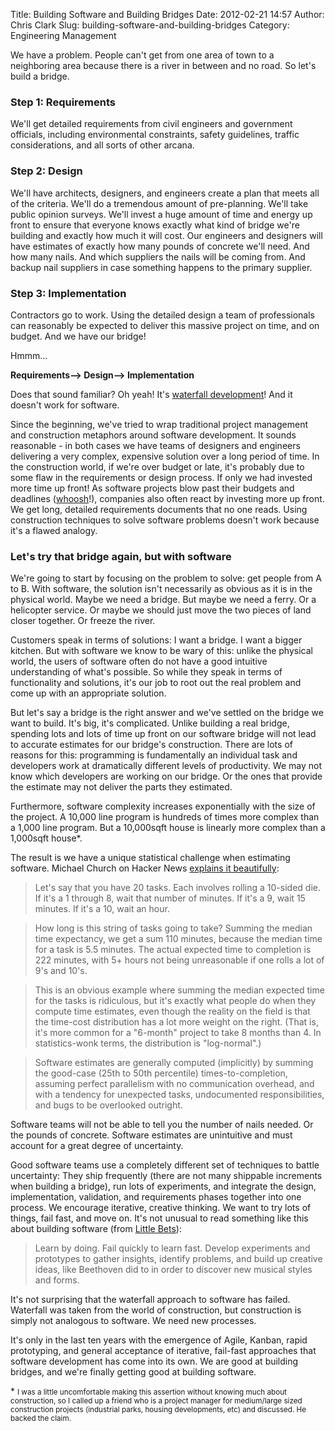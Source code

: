 Title: Building Software and Building Bridges
Date: 2012-02-21 14:57
Author: Chris Clark
Slug: building-software-and-building-bridges
Category: Engineering Management

We have a problem. People can't get from one area of town to a
neighboring area because there is a river in between and no road. So
let's build a bridge. 
 
### Step 1: Requirements

We'll get detailed requirements from civil engineers and government
officials, including environmental constraints, safety guidelines,
traffic considerations, and all sorts of other arcana. 
 
### Step 2: Design

We'll have architects, designers, and engineers create a plan that meets
all of the criteria. We'll do a tremendous amount of pre-planning. We'll
take public opinion surveys. We'll invest a huge amount of time and
energy up front to ensure that everyone knows exactly what kind of
bridge we're building and exactly how much it will cost. Our engineers
and designers will have estimates of exactly how many pounds of concrete
we'll need. And how many nails. And which suppliers the nails will be
coming from. And backup nail suppliers in case something happens to the
primary supplier. 
 
### Step 3: Implementation

Contractors go to work. Using the detailed design a team of
professionals can reasonably be expected to deliver this massive project
on time, and on budget. And we have our bridge! 

Hmmm... 
 
**Requirements--&gt; Design--&gt; Implementation**
 
Does that sound familiar? Oh yeah! It's [waterfall
development](http://en.wikipedia.org/wiki/Waterfall_model)! And it
doesn't work for software. 
 
Since the beginning, we've tried to wrap traditional project management
and construction metaphors around software development. It sounds
reasonable - in both cases we have teams of designers and engineers
delivering a very complex, expensive solution over a long period of
time. In the construction world, if we're over budget or late, it's
probably due to some flaw in the requirements or design process. If only
we had invested more time up front! As software projects blow past their
budgets and deadlines
([whoosh](http://www.quotationspage.com/quote/723.html)!), companies
also often react by investing more up front. We get long, detailed
requirements documents that no one reads. Using construction techniques
to solve software problems doesn't work because it's a flawed analogy. 
 
### Let's try that bridge again, but with software
 
We're going to start by focusing on the problem to solve: get people
from A to B. With software, the solution isn't necessarily as obvious as
it is in the physical world. Maybe we need a bridge. But maybe we need a
ferry. Or a helicopter service. Or maybe we should just move the two
pieces of land closer together. Or freeze the river. 
 
Customers speak in terms of solutions: I want a bridge. I want a bigger
kitchen. But with software we know to be wary of this: unlike the
physical world, the users of software often do not have a good intuitive
understanding of what's possible. So while they speak in terms of
functionality and solutions, it's our job to root out the real problem
and come up with an appropriate solution. 
 
But let's say a bridge is the right answer and we've settled on the
bridge we want to build. It's big, it's complicated. Unlike building a
real bridge, spending lots and lots of time up front on our software
bridge will not lead to accurate estimates for our bridge's
construction. There are lots of reasons for this: programming is
fundamentally an individual task and developers work at dramatically
different levels of productivity. We may not know which developers are
working on our bridge. Or the ones that provide the estimate may not
deliver the parts they estimated. 
 
Furthermore, software complexity increases exponentially with the size
of the project. A 10,000 line program is hundreds of times more complex
than a 1,000 line program. But a 10,000sqft house is linearly more
complex than a 1,000sqft house\*. 
 
The result is we have a unique statistical challenge when estimating
software. Michael Church on Hacker News [explains it
beautifully](http://news.ycombinator.com/item?id=3522910): 

> Let's say that you have 20 tasks. Each involves rolling a 10-sided
> die. If it's a 1 through 8, wait that number of minutes. If it's a 9,
> wait 15 minutes. If it's a 10, wait an hour.

> How long is this string of tasks going to take? Summing the median
> time expectancy, we get a sum 110 minutes, because the median time for
> a task is 5.5 minutes. The actual expected time to completion is 222
> minutes, with 5+ hours not being unreasonable if one rolls a lot of
> 9's and 10's.

> This is an obvious example where summing the median expected time for
> the tasks is ridiculous, but it's exactly what people do when they
> compute time estimates, even though the reality on the field is that
> the time-cost distribution has a lot more weight on the right. (That
> is, it's more common for a "6-month" project to take 8 months than 4.
> In statistics-wonk terms, the distribution is "log-normal".)

> Software estimates are generally computed (implicitly) by summing the
> good-case (25th to 50th percentile) times-to-completion, assuming
> perfect parallelism with no communication overhead, and with a
> tendency for unexpected tasks, undocumented responsibilities, and bugs
> to be overlooked outright.

Software teams will not be able to tell you the number of nails needed.
Or the pounds of concrete. Software estimates are unintuitive and must
account for a great degree of uncertainty. 

Good software teams use a completely different set of techniques to
battle uncertainty: They ship frequently (there are not many shippable
increments when building a bridge), run lots of experiments, and
integrate the design, implementation, validation, and requirements
phases together into one process. We encourage iterative, creative
thinking. We want to try lots of things, fail fast, and move on. It's
not unusual to read something like this about building software (from
[Little
Bets](http://www.amazon.com/Little-Bets-Breakthrough-Emerge-Discoveries/dp/1439170428)): 

> Learn by doing. Fail quickly to learn fast. Develop experiments and
> prototypes to gather insights, identify problems, and build up
> creative ideas, like Beethoven did to in order to discover new musical
> styles and forms.

It's not surprising that the waterfall approach to software has failed.
Waterfall was taken from the world of construction, but construction is
simply not analogous to software. We need new processes. 

It's only in the last ten years with the emergence of Agile, Kanban,
rapid prototyping, and general acceptance of iterative, fail-fast
approaches that software development has come into its own. We are good
at building bridges, and we're finally getting good at building
software. 

\* <small>I was a little uncomfortable
making this assertion without knowing much about construction, so I
called up a friend who is a project manager for medium/large sized
construction projects (industrial parks, housing developments, etc) and
discussed. He backed the claim.</small>
